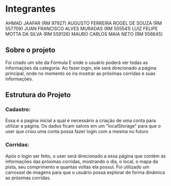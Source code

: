 # Integrantes
AHMAD JAAFAR (RM 97927) 
AUGUSTO FERREIRA ROGEL DE SOUZA (RM 557709) 
JUAN FRANCISCO ALVES MURADAS (RM 555541) 
LUIZ FELIPE MOTTA DA SILVA (RM 559126) 
MAURO CARLOS MAIA NETO (RM 556645) 

## Sobre o projeto
Foi criado um site da Fórmula E onde o usuário poderá ver todas as informações da categoria. Ao fazer login, ele será direcionado a página principal, onde no momento só ira mostrar as próximas corridas e suas informações.

## Estrutura do Projeto
### Cadastro: 
Essa é a pagina inicial a qual é necessário a criação de uma conta para utilizar a página. Os dados ficam salvos em um "localStorage" para que o user que criou uma conta possa fazer login com a mesma no futuro

### Corridas:
Após o login ser feito, o user será direcionado a essa página que contém as informações das próximas corridas, mostrando o dia, o local, o mapa da pista, seu comprimento e quantas voltas ela possui. Foi utilizado um carrossel de imagens para que o usuário possa explorar de forma dinâmica as próximas corridas.